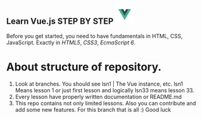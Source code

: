 ## Learn Vue.js STEP BY STEP <img src="https://raw.githubusercontent.com/vuejs/art/master/logo.png" width=50px title="Learn Vue.js STEP BY STEP">

Before you get started, you need to have fundamentals in HTML, CSS, JavaScript.
Exactly in _HTML5_, _CSS3_, _EcmaScript 6_.

# About structure of repository.
1. Look at branches. You should see lsn1 | The Vue instance, etc. lsn1 Means lesson 1 or just first lesson and logically lsn33 means lesson 33.
2. Every lesson have properly written documentation or README.md
3. This repo contains not only limited lessons. Also you can contribute and add some new features.
For this branch that is all :) Good luck
